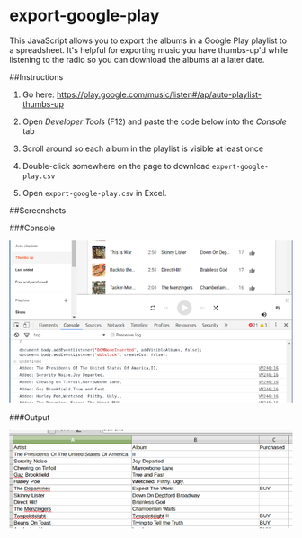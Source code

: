 # export-google-play

This JavaScript allows you to export the albums in a Google Play playlist to a spreadsheet. It's helpful for exporting music you have thumbs-up'd while listening to the radio so you can download the albums at a later date.

##Instructions

1. Go here: https://play.google.com/music/listen#/ap/auto-playlist-thumbs-up

2. Open *Developer Tools* (F12) and paste the code below into the *Console* tab

3. Scroll around so each album in the playlist is visible at least once

4. Double-click somewhere on the page to download `export-google-play.csv`

5. Open `export-google-play.csv` in Excel.

##Screenshots

###Console

![Console](Console.png)

###Output

![Console](Output.png)
